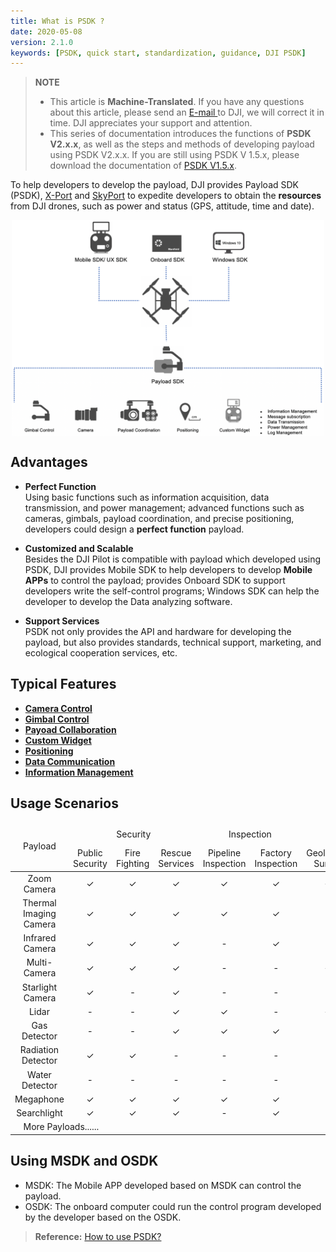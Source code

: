 ```yaml
---
title: What is PSDK ?
date: 2020-05-08
version: 2.1.0
keywords: [PSDK, quick start, standardization, guidance, DJI PSDK]
---
```

> **NOTE** 
> * This article is **Machine-Translated**. If you have any questions about this article, please send an <a href="mailto:dev@dji.com">E-mail </a>to DJI, we will correct it in time. DJI appreciates your support and attention.
> * This series of documentation introduces the functions of **PSDK V2.x.x**, as well as the steps and methods of developing payload using PSDK V2.x.x. If you are still using PSDK V 1.5.x, please download the documentation of [PSDK V1.5.x](https://terra-1-g.djicdn.com/71a7d383e71a4fb8887a310eb746b47f/psdk/payload-sdk-doc-1.0.zip).

To help developers to develop the payload, DJI provides Payload SDK (PSDK), [X-Port](../payloadguide/hardware.html) and [SkyPort](../payloadguide/hardware.html) to expedite developers to obtain the **resources** from DJI drones, such as power and status (GPS, attitude, time and date).

<div style="text-align: center"> <p> <span><img src="../images/PSDK-features-en.png" width="500" style="vertical-align: middle" alt /> </span></p>
</div>

## Advantages
* **Perfect Function**     
Using basic functions such as information acquisition, data transmission, and power management; advanced functions such as cameras, gimbals, payload coordination, and precise positioning, developers could design a **perfect function** payload.

* **Customized and Scalable**     
Besides the DJI Pilot is compatible with payload which developed using PSDK, DJI provides Mobile SDK to help developers to develop **Mobile APPs** to control the payload; provides Onboard SDK to support developers write the self-control programs; Windows SDK can help the developer to develop the Data analyzing software.

* **Support Services**     
PSDK not only provides the API and hardware for developing the payload, but also provides standards, technical support, marketing, and ecological cooperation services, etc.

## Typical Features

* <a href="../camera/camera-basic-features.html"> <b> Camera Control </b> </a>
* <a href="../tutorial/gimbal-control.html"> <b> Gimbal Control </b> </a>
* <a href="../tutorial/payload-collaboration.html"> <b> Payoad Collaboration </b> </a>
* <a href="../tutorial/custom-widget.html"> <b> Custom Widget </b> </a>
* <a href="../tutorial/positioning.html"> <b> Positioning </b> </a>
* <a href="../basicfunction/data-transmission.html"> <b> Data Communication </b> </a>
* <a href="../basicfunction/information-manage.html"> <b> Information Management </b> </a>

## Usage Scenarios

<table id="t1">
  <thead style="text-align:center">
    <tr>
      <td rowspan="2" >Payload</td>
      <td colspan="3">Security</td>
      <td colspan="2">Inspection</td>
      <td colspan="3">Survey</td>
      <td colspan="2">Environment</td> 
      <td colspan="2">More Industries</td> 
    </tr>
    <tr>
      <td>Public Security</td>
      <td>Fire Fighting	</td>
      <td>Rescue Services	</td>
      <td>Pipeline Inspection</td>
      <td>Factory Inspection</td>
      <td>Geological Survey</td>
      <td>Urban Planning</td>
      <td>Resource</td>
      <td>Ecological Protection</td>
      <td>Biological Protection</td>
      <td>......</td>
    </tr>
  </thead>
  <tbody style="text-align:center">
    <tr>
      <td>Zoom Camera</td>
      <td> ✓ </td>
      <td> ✓ </td>
      <td> ✓ </td>
      <td> ✓ </td>
      <td> ✓ </td>
      <td> ✓ </td>
      <td> ✓ </td>
      <td> ✓ </td>
      <td> ✓ </td>
      <td> ✓ </td>
    </tr>
    <tr>
      <td>Thermal Imaging Camera</td>
      <td> ✓ </td>
      <td> ✓ </td>
      <td> ✓ </td>
      <td> ✓ </td>
      <td> ✓ </td>
      <td> - </td>
      <td> - </td>
      <td> ✓ </td>
      <td> ✓ </td>
      <td> ✓ </td>
    </tr>
    <tr>
      <td>Infrared Camera</td>
      <td> ✓ </td>
      <td> ✓ </td>
      <td> ✓ </td>
      <td> - </td>
      <td> ✓ </td>
      <td> - </td>
      <td> - </td>
      <td> ✓ </td>
      <td> ✓ </td>
      <td> ✓ </td>
    </tr>
    <tr>
      <td>Multi-Camera</td>
      <td> ✓ </td>
      <td> ✓ </td>
      <td> ✓ </td>
      <td> - </td>
      <td> - </td>
      <td> ✓ </td>
      <td> ✓ </td>
      <td> ✓ </td>
      <td> - </td>
      <td> - </td>
    </tr>
    <tr>
      <td>Starlight Camera</td>
      <td> ✓ </td>
      <td> - </td>
      <td> ✓ </td>
      <td> - </td>
      <td> - </td>
      <td> - </td>
      <td> - </td>
      <td> - </td>
      <td> - </td>
      <td> - </td>
    </tr>
    <tr>
      <td>Lidar</td>
      <td> - </td>
      <td> - </td>
      <td> ✓ </td>
      <td> ✓ </td>
      <td> - </td>
      <td> ✓ </td>
      <td> ✓ </td>
      <td> - </td>
      <td> - </td>
      <td> - </td>
    </tr>
    <tr>
      <td>Gas Detector</td>
      <td> - </td>
      <td> - </td>
      <td> ✓ </td>
      <td> ✓ </td>
      <td> ✓ </td>
      <td> - </td>
      <td> - </td>
      <td> - </td>
      <td> ✓ </td>
      <td> ✓ </td>
    </tr>
    <tr>
      <td>Radiation Detector</td>
      <td> ✓ </td>
      <td> ✓ </td>
      <td> - </td>
      <td> - </td>
      <td> - </td>
      <td> - </td>
      <td> - </td>
      <td> ✓ </td>
      <td> ✓ </td>
      <td> - </td>
    </tr>
    <tr>
      <td>Water Detector</td>
      <td> - </td>
      <td> - </td>
      <td> - </td>
      <td> - </td>
      <td> - </td>
      <td> - </td>
      <td> - </td>
      <td> - </td>
      <td> ✓ </td>
      <td> - </td>
    </tr>
    <tr>
      <td>Megaphone</td>
      <td> ✓ </td>
      <td> ✓ </td>
      <td> ✓ </td>
      <td> ✓ </td>
      <td> ✓ </td>
      <td> - </td>
      <td> - </td>
      <td> - </td>
      <td> - </td>
      <td> - </td>
    </tr>
    <tr>
      <td>Searchlight</td>
      <td> ✓ </td>
      <td> ✓ </td>
      <td> ✓ </td>
      <td> - </td>
      <td> ✓ </td>
      <td> - </td>
      <td> - </td>
      <td> ✓ </td>
      <td> - </td>
      <td> - </td>
    </tr>
     <tr>
      <td colspan="2" style="border: none;">More Payloads......</td>
    <td style="border: none;text-align:center;"></td>
  </tbody>
</table>

## Using MSDK and OSDK
* MSDK: The Mobile APP developed based on MSDK can control the payload.
* OSDK: The onboard computer could run the control program developed by the developer based on the OSDK.

> **Reference:** [How to use PSDK?](./how-to-use-PSDK.html)